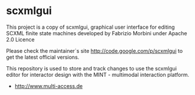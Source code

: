# scxmlgui

This project is a copy of scxmlgui,  graphical user interface for editing 
SCXML finite state machines developed by Fabrizio Morbini under 
Apache 2.0 Licence
 
Please check the maintainer`s site http://code.google.com/p/scxmlgui
to get the latest official versions.

This repository is used to store and track changes to use the scxmlgui
editor for interactor design with the MINT - multimodal interaction platform.

* http://www.multi-access.de


